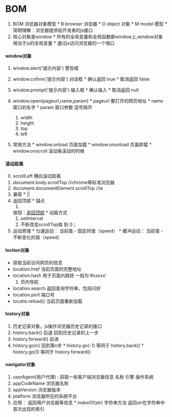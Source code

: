 BOM
====  
  1. BOM 浏览器对象模型
    * B browser   浏览器
    * O object    对象
    * M model     模型
    * 简明理解：浏览器提供给开发者的js接口
  2. 核心对象是window
    * 所有的全局变量和全局函数都window上,window对象相当于js的全局变量
    * 通过js访问浏览器的一个借口
#### window对象
  1. window.alert('提示内容')    警告框

  2. window.cofirm('提示内容')   对话框
    * 确认返回 true
    * 取消返回 false
  3. window.prompt('提示内容')     输入框
    * 确认输入
    * 取消返回 null
  4. window.open(pageurl,name,param)
    * pageurl   要打开的网页地址
    * name    窗口的名字
    * param   窗口参数  逗号隔开
      1. width
      2. height
      3. top
      4. left
  5. 常用方法
    * window.onload   页面加载
    * window.onunload   页面卸载
    * window.onscroll   滚动条滚动的时候
#### 滚动距离
  0.  scrollLeft    横向滚动距离
  1.  document.body.scrollTop   //chrome等标准浏览器
  2.  document.documentElement.scrollTop    //ie
  3.  兼容
    * ||
  4.  返回顶部
    * 锚点
      1. <div id='top' ></div>
      按钮：<a href='#top'>返回顶部</a>
    * 动画方式
      1. setInterval
      2. 不断改变scrollTop值 到 0；
  5. 运动原理
    * 匀速运动：   当前值 - 固定的值（speed）
    * 缓冲运动：   当前值 - 不断变化的值（speed）
#### loction对象
  * 获取当前访问网页的信息
  * location.href   当前页面的完整地址
  * location.hash   用于页面内跳转 一般为'#xxxxx'
    1. 页内导航
  * location.search 返回查询字符串，包括问好
  * location.port   端口号
  * locatio.reload()  当前页面重新加载
#### history对象
  1. 历史记录对象，js操作浏览器历史记录的接口
  2. history.back() 后退 回到历史记录的上一步
  3. history.forward() 前进
  4. history.go(n)  回到第n步
    * history.go(-1) 等同于 history.back()
    * history.go(1)  等同于 history.forward()
#### navigator对象
  1. userAgent(用户代理) : 获取一些客户端浏览器信息 名称 引擎 操作系统
  2. appCodeName  浏览器名称
  3. appVersion   浏览器版本
  4. platform   浏览器所在的系统平台
  5.  应用： 返回用户浏览器等信息
    * indexOf(str)  字符串方法 返回str在字符串中首次出现的索引
